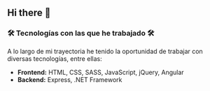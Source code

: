 ## Hi there 👋

### 🛠 Tecnologías con las que he trabajado 🛠

A lo largo de mi trayectoria he tenido la oportunidad de trabajar con diversas tecnologías, entre ellas:

- **Frontend:** HTML, CSS, SASS, JavaScript, jQuery, Angular
- **Backend:** Express, .NET Framework

<!--
**SauloPM/saulopm** is a ✨ _special_ ✨ repository because its `README.md` (this file) appears on your GitHub profile.

Here are some ideas to get you started:

- 🔭 I’m currently working on ...
- 🌱 I’m currently learning ...
- 👯 I’m looking to collaborate on ...
- 🤔 I’m looking for help with ...
- 💬 Ask me about ...
- 📫 How to reach me: ...
- 😄 Pronouns: ...
- ⚡ Fun fact: ...
-->
